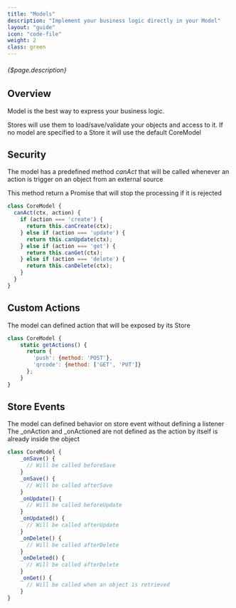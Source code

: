 ```yaml
---
title: "Models"
description: "Implement your business logic directly in your Model"
layout: "guide"
icon: "code-file"
weight: 2
class: green
---
```


###### {$page.description}

<article id="1">

## Overview

Model is the best way to express your business logic.

Stores will use them to load/save/validate your objects and access to it. If no model are specified to a Store it will use the default CoreModel

</article>

<article id="2">

## Security

The model has a predefined method *canAct* that will be called whenever an action is trigger on an object from an external source

This method return a Promise that will stop the processing if it is rejected

```javascript
class CoreModel {
  canAct(ctx, action) {
    if (action === 'create') {
      return this.canCreate(ctx);
    } else if (action === 'update') {
      return this.canUpdate(ctx);
    } else if (action === 'get') {
      return this.canGet(ctx);
    } else if (action === 'delete') {
      return this.canDelete(ctx);
    }
  }
}
```

</article>

<article id="3">

## Custom Actions

The model can defined action that will be exposed by its Store

```javascript
class CoreModel {
    static getActions() {
      return {
        'push': {method: 'POST'},
        'qrcode': {method: ['GET', 'PUT']}
      };
    }
}
```

</article>


<article id="4">

## Store Events

The model can defined behavior on store event without defining a listener
The _onAction and _onActioned are not defined as the action by itself is already inside the object

```javascript
class CoreModel {
    _onSave() {
      // Will be called beforeSave
    }
    _onSave() {
      // Will be called afterSave
    }
    _onUpdate() {
      // Will be called beforeUpdate
    }
    _onUpdated() {
      // Will be called afterUpdate
    }
    _onDelete() {
      // Will be called afterDelete
    }
    _onDeleted() {
      // Will be called afterDelete
    }
    _onGet() {
      // Will be called when an object is retrieved
    }
}
```

</article>
